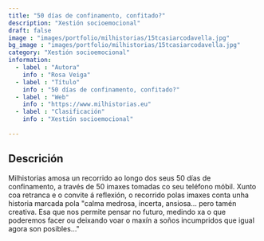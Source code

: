 ```yaml
---
title: "50 días de confinamento, confitado?"
description: "Xestión socioemocional"
draft: false
image : "images/portfolio/milhistorias/15tcasiarcodavella.jpg"
bg_image : "images/portfolio/milhistorias/15tcasiarcodavella.jpg"
category: "Xestión socioemocional"
information:
  - label : "Autora"
    info : "Rosa Veiga"
  - label : "Título"
    info : "50 días de confinamento, confitado?"
  - label : "Web"
    info : "https://www.milhistorias.eu"
  - label : "Clasificación"
    info : "Xestión socioemocional"
    
---
```


## Descrición

Milhistorias amosa un recorrido ao longo dos seus 50 días de confinamento, a través de 50 imaxes tomadas co seu teléfono móbil.  Xunto coa retranca e o convite á reflexión, o recorrido polas imaxes conta unha historia marcada pola "calma medrosa, incerta, ansiosa... pero tamén creativa. Esa que nos permite pensar no futuro, medindo xa o que poderemos facer ou deixando voar o maxín a soños incumpridos que igual agora son posibles…"